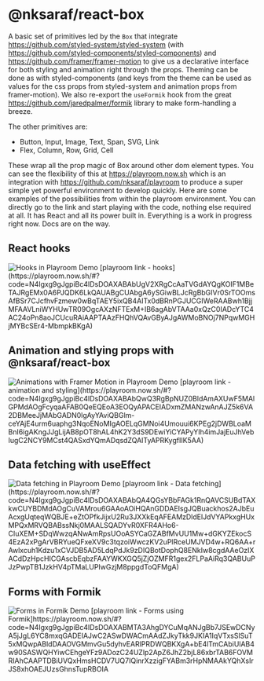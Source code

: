 # @nksaraf/react-box

A basic set of primitives led by the <code>Box</code> that integrate https://github.com/styled-system/styled-system (with https://github.com/styled-components/styled-components) and https://github.com/framer/framer-motion to give us a declarative interface for both styling and animation right through the props. Theming can be done as with styled-components (and keys from the theme can be used as values for the css props from styled-system and animation props from framer-motion). We also re-export the <code>useFormik</code> hook from the great https://github.com/jaredpalmer/formik library to make form-handling a breeze.

The other primitives are:
* Button, Input, Image, Text, Span, SVG, Link
* Flex, Column, Row, Grid, Cell

These wrap all the prop magic of Box around other dom element types. You can see the flexibility of this at https://playroom.now.sh which is an integration with https://github.com/nksaraf/playroom to produce a super
simple yet powerful environment to develop quickly. Here are some examples of the possibilities from within the playroom environment. You can directly go to the link and start playing with the code, nothing else required at all. It has React and all its power built in. Everything is a work in progress right now.
Docs are on the way.

## React hooks
<img src="https://github.com/nksaraf/playroom/raw/master/images/hooks.gif" alt="Hooks in Playroom Demo" title="Hooks in Playroom Demo" />
[playroom link - hooks](https://playroom.now.sh/#?code=N4Igxg9gJgpiBc4IDsDOAXABAbUgV2XRgCcAaTVGdAYQgKOIF1MBeTAJRgEMx0A6PJQDK6LkQAUABgCUAbgA6ySGiwBLJcRgBbGIVr0SrTOOmsAfBSr7CJcfhvFzmew0wBqTAEY5ixQB4AITx0dBRnPGJUCGIWeRAABwh1BjjMFAAVLniWYHUwTR09OgcAXzNFTExM+IB6agAbVTAAa0xQzC0IADcYTC4AC24oPn8aoJCUcuRAiAAPTAAzFHQhVQAvGByAJgAWMoBNOj7NPqwMGHjMYBcSEr4-MbmpkBKgA)

## Animation and stlying props with @nksaraf/react-box
<img src="https://github.com/nksaraf/playroom/raw/master/images/animation.gif" alt="Animations with Framer Motion in Playroom Demo" title="Animations with Framer Motion in Playroom Demo" />
[playroom link - animation and styling](https://playroom.now.sh/#?code=N4Igxg9gJgpiBc4IDsDOAXABAbQwQ3RgBpNUZ0BldAmAXUwF5MAlGPMdAOgFcyqaAFAB0QeEQEoA3EOQyAPACEIADxmZMANzwAnAJZ5k6VA2DBMeeJjMAbGADN0lgAyYAviQBGlm-ceYAjE4urm6uaphg3NqoENoMIgAOELqGMNoi4Umouui6KPEg2jDWBLoaMBnI6igAKngJJgLijAB8pOT8hAL4hK2Y3dS9DEwiYiCYAPyYIh4imJajEuJhVebIugC2NCY9MCst4QASxdYQmADqsdZQAITyAPRKygfIIK5AA)

## Data fetching with useEffect
<img src="https://github.com/nksaraf/playroom/raw/master/images/effect.gif" alt="Data fetching in Playroom Demo" title="Data fetching in Playroom Demo" />
[playroom link - Data fetching](https://playroom.now.sh/#?code=N4Igxg9gJgpiBc4IDsDOAXABAbQA4QGsYBbFAGk1RnQAVCSUBdTAXkwCUYBDMdAOgCuVAMrou6GAAoAOiHQAnGDDAEIsgJQBuackhos2AJbEuAcxgUqteqWQBJE+eZtOPfkJijxU2Ru3JXXkEqAFEAMzDldElJdVYAPkxgHUxMPQxMRVQBABssNkj0MAALSQADYvR0XFR4AHo6-CIuXEM+SDqWwzqANwAmRpsUOoASYCaGZABfMvUU1Mw+dGKYZEkocS4EzA2xPgArVBRYueQFxeXV9c3tqzoiWwczKV2uPlRceUMJVD4w+RQ6AA+rAwlxcuh1Kdzu1xCVJDB5AD5LdqPdJk9zDIQBotDophQ8ENkIw8cgdAAeOzIXACdDzHpcHICGAscbEqbzFAAYWKXGQ5jZjOZMFR1gex2FLPaAiRq3QABUuPJzPwpTB1JzkHV4pTMaLUPIwGzjM8ppgdToQFMgA)

## Forms with Formik
<img src="https://github.com/nksaraf/playroom/raw/master/images/forms.gif" alt="Forms in Formik Demo" title="Forms in Formik Demo" />
[playroom link - Forms using Formik]https://playroom.now.sh/#?code=N4Igxg9gJgpiBc4IDsDOAXABMTA3AhgDYCuMqANJgBb7JSEwDCNyA5jJgL6YC8mxqGADEIAJwC2ASwDWACmAAdZJkyTkk9JKIA1IqVTxsSlSuT5xMQwpABldDAAOVGMmvGu5dyhvEARlPRDWQBKXgA+bE4lTmCAbiUlAB4w90SASWQHYiwCEhgeYFz9ADozC24UZlp2ApZ6JhZ2bjL86xbrTAB6FOVMRIAhCAAPTDBiUVQxHmsHCDV7UQ7IQinrXzzigFYABm3rHpNMAAkYQhXsIrJS8xhOAEJUzsGhnsTupRBOIA
